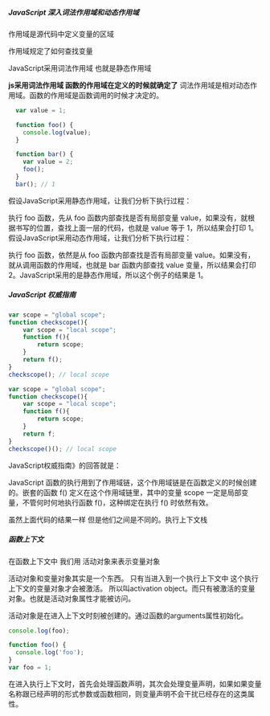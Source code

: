 ##### JavaScript 深入词法作用域和动态作用域

作用域是源代码中定义变量的区域

作用域规定了如何查找变量

JavaScript采用词法作用域 也就是静态作用域



**js采用词法作用域 函数的作用域在定义的时候就确定了** 词法作用域是相对动态作用域。函数的作用域是函数调用的时候才决定的。

```javascript
  var value = 1;

  function foo() {
    console.log(value);
  }

  function bar() {
    var value = 2;
    foo();
  }
  bar(); // 1
```

假设JavaScript采用静态作用域，让我们分析下执行过程：

执行 foo 函数，先从 foo 函数内部查找是否有局部变量 value，如果没有，就根据书写的位置，查找上面一层的代码，也就是 value 等于 1，所以结果会打印 1。假设JavaScript采用动态作用域，让我们分析下执行过程：

执行 foo 函数，依然是从 foo 函数内部查找是否有局部变量 value。如果没有，就从调用函数的作用域，也就是 bar 函数内部查找 value 变量，所以结果会打印 2。JavaScript采用的是静态作用域，所以这个例子的结果是 1。



##### JavaScript 权威指南

```javascript
var scope = "global scope";
function checkscope(){
    var scope = "local scope";
    function f(){
        return scope;
    }
    return f();
}
checkscope(); // local scope

var scope = "global scope";
function checkscope(){
    var scope = "local scope";
    function f(){
        return scope;
    }
    return f;
}
checkscope()(); // local scope
```

JavaScript权威指南》的回答就是：

JavaScript 函数的执行用到了作用域链，这个作用域链是在函数定义的时候创建的。嵌套的函数 f() 定义在这个作用域链里，其中的变量 scope 一定是局部变量，不管何时何地执行函数 f()，这种绑定在执行 f() 时依然有效。

虽然上面代码的结果一样 但是他们之间是不同的。执行上下文栈



##### 函数上下文

在函数上下文中 我们用 活动对象来表示变量对象

活动对象和变量对象其实是一个东西。 只有当进入到一个执行上下文中 这个执行上下文的变量对象才会被激活。 所以叫activation object。而只有被激活的变量对象。也就是活动对象属性才能被访问。

活动对象是在进入上下文时刻被创建的。通过函数的arguments属性初始化。 

```javascript
console.log(foo);

function foo() {
  console.log('foo');
}
var foo = 1;
```

在进入执行上下文时，首先会处理函数声明，其次会处理变量声明，如果如果变量名称跟已经声明的形式参数或函数相同，则变量声明不会干扰已经存在的这类属性。
